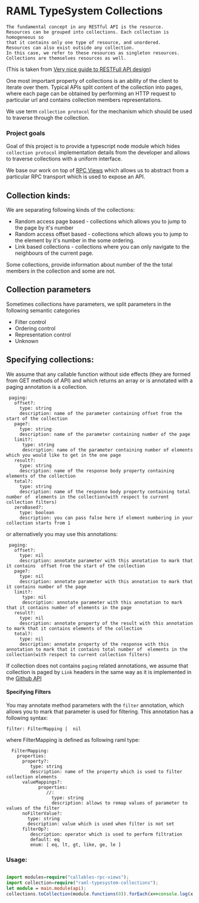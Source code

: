 # RAML TypeSystem Collections


```
The fundamental concept in any RESTful API is the resource. 
Resources can be grouped into collections. Each collection is homogeneous so 
that it contains only one type of resource, and unordered.
Resources can also exist outside any collection. 
In this case, we refer to these resources as singleton resources. 
Collections are themselves resources as well.
```
(This is taken from [Very nice guide to RESTFull API design](http://restful-api-design.readthedocs.io/en/latest/resources.html))


One most important property of collections is an ability of the client to iterate over them. Typical APIs split content of the collection into pages, where each page can be obtained by performing
an HTTP request to particular url and contains collection members representations. 

We use term `collection protocol` for the mechanism which should be used to traverse through the collection.


### Project goals
Goal of this project is to provide a typescript node module which hides `collection protocol` implementation details from the developer and allows to traverse collections with a uniform interface.

We base our work on top of [RPC Views](https://github.com/callables/callables-rpc-views) which allows us to abstract from a particular RPC transport which is used to expose an API.

## Collection kinds:

We are separating following kinds of the collections:

* Random access page based - collections which allows you to jump to the page by it's number 
* Random access offset based - collections which allows you to jump to the element by it's number in the some ordering. 
* Link based collections - collections where you can only navigate to the neighbours of the current page.

Some collections, provide information about number of the the total members in the collection and some are not.

## Collection parameters

Sometimes collections have parameters, we split parameters in the following semantic categories 
 
 * Filter control  
 * Ordering control
 * Representation control
 * Unknown


## Specifying collections:

We assume that any callable function without side effects (they are formed from GET methods of API) and which returns an array
or is annotated with a paging annotation is a collection.

```raml 
 paging:
   offset?: 
     type: string  
     description: name of the parameter containing offset from the start of the collection
   page?: 
     type: string
     description: name of the parameter containing number of the page
   limit?: 
      type: string
      description: name of the parameter containing number of elements which you would like to get in the one page
   result?: 
     type: string
     description: name of the response body property containing elements of the collection
   total?: 
     type: string  
     description: name of the response body property containing total number of  elements in the collection(with respect to current collection filters)       
   zeroBased?: 
     type: boolean
     description: you can pass false here if element numbering in your collection starts from 1
```

or alternatively you may use this annotations:

```raml 
 paging:
   offset?: 
     type: nil  
     description: annotate parameter with this annotation to mark that it contains  offset from the start of the collection
   page?: 
     type: nil
     description: annotate parameter with this annotation to mark that it contains number of the page
   limit?: 
      type: nil
      description: annotate parameter with this annotation to mark that it contains number of elements in the page
   result?: 
     type: nil
     description: annotate property of the result with this annotation to mark that it contains elements of the collection
   total?: 
     type: nil  
     description: annotate property of the response with this annotation to mark that it contains total number of  elements in the collection(with respect to current collection filters)       
```


If collection does not contains `paging` related annotations, we assume that collection is paged by `Link` headers
in the same way as it is implemented in the [Github API](https://developer.github.com/v3/guides/traversing-with-pagination/)

#### Specifying Filters

You may annotate method parameters with the `filter` annotation, which allows you to mark that parameter is used for filtering. This annotation has a following syntax:

```raml
filter: FilterMapping |  nil
```
where FilterMapping is defined as following raml type:

```raml
  FilterMapping:
    properties:
      property?: 
         type: string 
         description: name of the property which is used to filter collection elements
      valueMappings?:
            properties:
               //: 
                 type: string  
                 description: allows to remap values of parameter to values of the filter
      noFilterValue?: 
        type: string 
        description: value which is used when filter is not set
      filterOp?: 
         description: operator which is used to perform filtration
         default: eq
         enum: [ eq, lt, gt, like, ge, le ]
```

### Usage:

```typescript

import modules=require("callables-rpc-views");
import collection=require("raml-typesystem-collections");
let module = main.module(api);
collections.toCollection(module.functions(0)).forEach(x=>console.log(x.title());

```
